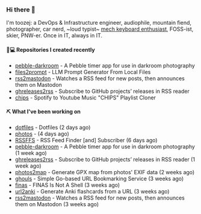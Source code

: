 ### Hi there 👋

I'm toozej: a DevOps & Infrastructure engineer, audiophile, mountain fiend, photographer, car nerd, ~loud typist~ [mech keyboard enthusiast](https://github.com/toozej/keebs), FOSS-ist, skier, PNW-er. Once in IT, always in IT.

#### 👨💻 Repositories I created recently

- [pebble-darkroom](https://github.com/toozej/pebble-darkroom) - A Pebble timer app for use in darkroom photography
- [files2prompt](https://github.com/toozej/files2prompt) - LLM Prompt Generator From Local Files
- [rss2mastodon](https://github.com/toozej/rss2mastodon) - Watches a RSS feed for new posts, then announces them on Mastodon
- [ghreleases2rss](https://github.com/toozej/ghreleases2rss) - Subscribe to GitHub projects’ releases in RSS reader
- [chips](https://github.com/toozej/chips) - Spotify to Youtube Music "CHIPS" Playlist Cloner

#### ⛏️ What I've been working on

- [dotfiles](https://github.com/toozej/dotfiles) - Dotfiles (2 days ago)
- [photos](https://github.com/toozej/photos) -  (4 days ago)
- [RSSFFS](https://github.com/toozej/RSSFFS) - RSS Feed Finder [and] Subscriber (6 days ago)
- [pebble-darkroom](https://github.com/toozej/pebble-darkroom) - A Pebble timer app for use in darkroom photography (1 week ago)
- [ghreleases2rss](https://github.com/toozej/ghreleases2rss) - Subscribe to GitHub projects’ releases in RSS reader (1 week ago)
- [photos2map](https://github.com/toozej/photos2map) - Generate GPX map from photos' EXIF data (2 weeks ago)
- [ghouls](https://github.com/toozej/ghouls) - Simple Go-based URL Bookmarking Service (3 weeks ago)
- [finas](https://github.com/toozej/finas) - FINAS Is Not A Shell (3 weeks ago)
- [url2anki](https://github.com/toozej/url2anki) - Generate Anki flashcards from a URL (3 weeks ago)
- [rss2mastodon](https://github.com/toozej/rss2mastodon) - Watches a RSS feed for new posts, then announces them on Mastodon (3 weeks ago)
